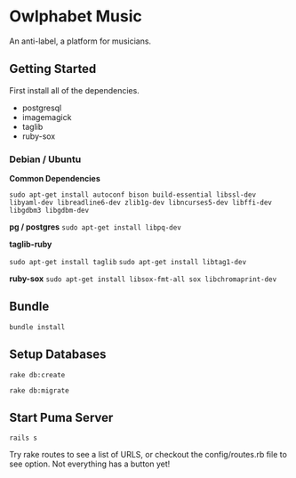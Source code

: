 # Owlphabet Music
An anti-label, a platform for musicians.

## Getting Started
First install all of the dependencies.


* postgresql
* imagemagick
* taglib
* ruby-sox
 

### Debian / Ubuntu

**Common Dependencies**

`sudo apt-get install autoconf bison build-essential libssl-dev libyaml-dev libreadline6-dev zlib1g-dev libncurses5-dev libffi-dev libgdbm3 libgdbm-dev`

**pg / postgres**
`sudo apt-get install libpq-dev`

**taglib-ruby**

`sudo apt-get install taglib`
`sudo apt-get install libtag1-dev`

**ruby-sox**
`sudo apt-get install libsox-fmt-all sox libchromaprint-dev`

## Bundle 
`bundle install`

## Setup Databases 
`rake db:create`

`rake db:migrate`

## Start Puma Server
`rails s`

Try rake routes to see a list of URLS, or checkout the config/routes.rb file to see option. Not everything has a button yet!

